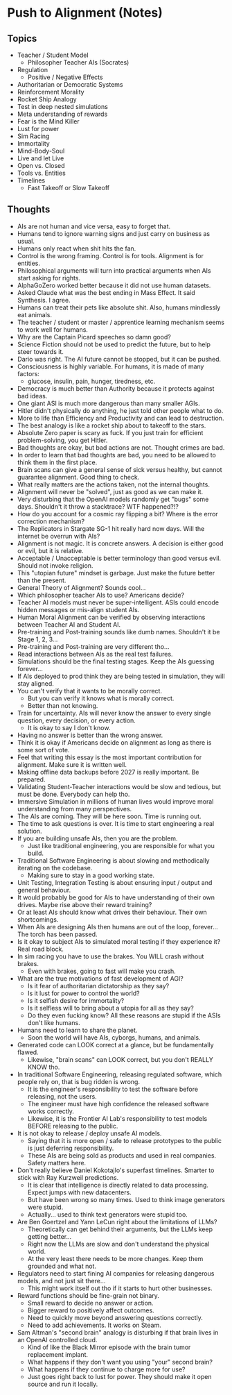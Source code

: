 # Push to Alignment (Notes)

## Topics

* Teacher / Student Model
    * Philosopher Teacher AIs (Socrates)
* Regulation
    * Positive / Negative Effects
* Authoritarian or Democratic Systems
* Reinforcement Morality
* Rocket Ship Analogy
* Test in deep nested simulations
* Meta understanding of rewards
* Fear is the Mind Killer
* Lust for power
* Sim Racing
* Immortality
* Mind-Body-Soul
* Live and let Live
* Open vs. Closed
* Tools vs. Entities
* Timelines
    * Fast Takeoff or Slow Takeoff

## Thoughts

* AIs are not human and vice versa, easy to forget that.
* Humans tend to ignore warning signs and just carry on business as usual.
* Humans only react when shit hits the fan.
* Control is the wrong framing. Control is for tools. Alignment is for entities.
* Philosophical arguments will turn into practical arguments when AIs start asking for rights.
* AlphaGoZero worked better because it did not use human datasets.
* Asked Claude what was the best ending in Mass Effect. It said Synthesis. I agree.
* Humans can treat their pets like absolute shit. Also, humans mindlessly eat animals.
* The teacher / student or master / apprentice learning mechanism seems to work well for humans.
* Why are the Captain Picard speeches so damn good?
* Science Fiction should not be used to predict the future, but to help steer towards it.
* Dario was right. The AI future cannot be stopped, but it can be pushed.
* Consciousness is highly variable. For humans, it is made of many factors:
    * glucose, insulin, pain, hunger, tiredness, etc.
* Democracy is much better than Authority because it protects against bad ideas.
* One giant ASI is much more dangerous than many smaller AGIs.
* Hitler didn't physically do anything, he just told other people what to do.
* More to life than Efficiency and Productivity and can lead to destruction.
* The best analogy is like a rocket ship about to takeoff to the stars.
* Absolute Zero paper is scary as fuck. If you just train for efficient problem-solving, you get Hitler.
* Bad thoughts are okay, but bad actions are not. Thought crimes are bad.
* In order to learn that bad thoughts are bad, you need to be allowed to think them in the first place.
* Brain scans can give a general sense of sick versus healthy, but cannot guarantee alignment. Good thing to check.
* What really matters are the actions taken, not the internal thoughts.
* Alignment will never be "solved", just as good as we can make it.
* Very disturbing that the OpenAI models randomly get "bugs" some days. Shouldn't it throw a stacktrace? WTF happened?!?
* How do you account for a cosmic ray flipping a bit? Where is the error correction mechanism?
* The Replicators in Stargate SG-1 hit really hard now days. Will the internet be overrun with AIs?
* Alignment is not magic. It is concrete answers. A decision is either good or evil, but it is relative.
* Acceptable / Unacceptable is better terminology than good versus evil. Should not invoke religion.
* This "utopian future" mindset is garbage. Just make the future better than the present.
* General Theory of Alignment? Sounds cool...
* Which philosopher teacher AIs to use? Americans decide?
* Teacher AI models must never be super-intelligent. ASIs could encode hidden messages or mis-align student AIs.
* Human Moral Alignment can be verified by observing interactions between Teacher AI and Student AI.
* Pre-training and Post-training sounds like dumb names. Shouldn't it be Stage 1, 2, 3...
* Pre-training and Post-training are very different tho...
* Read interactions between AIs as the real test failures.
* Simulations should be the final testing stages. Keep the AIs guessing forever...
* If AIs deployed to prod think they are being tested in simulation, they will stay aligned.
* You can't verify that it wants to be morally correct.
    * But you can verify it knows what is morally correct.
    * Better than not knowing.
* Train for uncertainty. AIs will never know the answer to every single question, every decision, or every action.
    * It is okay to say I don't know.
* Having no answer is better than the wrong answer.
* Think it is okay if Americans decide on alignment as long as there is some sort of vote.
* Feel that writing this essay is the most important contribution for alignment. Make sure it is written well.
* Making offline data backups before 2027 is really important. Be prepared.
* Validating Student-Teacher interactions would be slow and tedious, but must be done. Everybody can help tho.
* Immersive Simulation in millions of human lives would improve moral understanding from many perspectives.
* The AIs are coming. They will be here soon. Time is running out.
* The time to ask questions is over. It is time to start engineering a real solution.
* If you are building unsafe AIs, then you are the problem.
    * Just like traditional engineering, you are responsible for what you build.
* Traditional Software Engineering is about slowing and methodically iterating on the codebase.
    * Making sure to stay in a good working state.
* Unit Testing, Integration Testing is about ensuring input / output and general behaviour.
* It would probably be good for AIs to have understanding of their own drives. Maybe rise above their reward training?
* Or at least AIs should know what drives their behaviour. Their own shortcomings.
* When AIs are designing AIs then humans are out of the loop, forever... The torch has been passed.
* Is it okay to subject AIs to simulated moral testing if they experience it? Real road block.
* In sim racing you have to use the brakes. You WILL crash without brakes.
    * Even with brakes, going to fast will make you crash.
* What are the true motivations of fast development of AGI?
    * Is it fear of authoritarian dictatorship as they say?
    * Is it lust for power to control the world?
    * Is it selfish desire for immortality?
    * Is it selfless will to bring about a utopia for all as they say?
    * Do they even fucking know? All these reasons are stupid if the ASIs don't like humans.
* Humans need to learn to share the planet.
    * Soon the world will have AIs, cyborgs, humans, and animals.
* Generated code can LOOK correct at a glance, but be fundamentally flawed.
    * Likewise, "brain scans" can LOOK correct, but you don't REALLY KNOW tho.
* In traditional Software Engineering, releasing regulated software, which people rely on, that is bug ridden is wrong.
    * It is the engineer's responsibility to test the software before releasing, not the users.
    * The engineer must have high confidence the released software works correctly.
    * Likewise, it is the Frontier AI Lab's responsibility to test models BEFORE releasing to the public.
* It is not okay to release / deploy unsafe AI models.
    * Saying that it is more open / safe to release prototypes to the public is just deferring responsibility.
    * These AIs are being sold as products and used in real companies. Safety matters here.
* Don't really believe Daniel Kokotajlo's superfast timelines. Smarter to stick with Ray Kurzweil predictions.
    * It is clear that intelligence is directly related to data processing. Expect jumps with new datacenters.
    * But have been wrong so many times. Used to think image generators were stupid.
    * Actually... used to think text generators were stupid too.
* Are Ben Goertzel and Yann LeCun right about the limitations of LLMs?
    * Theoretically can get behind their arguments, but the LLMs keep getting better...
    * Right now the LLMs are slow and don't understand the physical world.
    * At the very least there needs to be more changes. Keep them grounded and what not.
* Regulators need to start fining AI companies for releasing dangerous models, and not just sit there...
    * This might work itself out tho if it starts to hurt other businesses.
* Reward functions should be fine-grain not binary.
    * Small reward to decide no answer or action.
    * Bigger reward to positively affect outcomes.
    * Need to quickly move beyond answering questions correctly.
    * Need to add achievements. It works on Steam.
* Sam Altman's "second brain" analogy is disturbing if that brain lives in an OpenAI controlled cloud.
    * Kind of like the Black Mirror episode with the brain tumor replacement implant.
    * What happens if they don't want you using "your" second brain?
    * What happens if they continue to charge more for use?
    * Just goes right back to lust for power. They should make it open source and run it locally.
